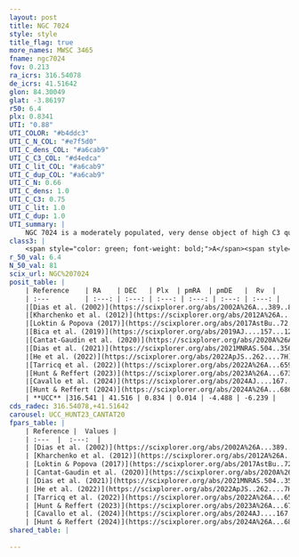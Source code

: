 ```yaml
---
layout: post
title: NGC 7024
style: style
title_flag: true
more_names: MWSC 3465
fname: ngc7024
fov: 0.213
ra_icrs: 316.54078
de_icrs: 41.51642
glon: 84.30049
glat: -3.86197
r50: 6.4
plx: 0.8341
UTI: "0.88"
UTI_COLOR: "#b4ddc3"
UTI_C_N_COL: "#e7f5d0"
UTI_C_dens_COL: "#a6cab9"
UTI_C_C3_COL: "#d4edca"
UTI_C_lit_COL: "#a6cab9"
UTI_C_dup_COL: "#a6cab9"
UTI_C_N: 0.66
UTI_C_dens: 1.0
UTI_C_C3: 0.75
UTI_C_lit: 1.0
UTI_C_dup: 1.0
UTI_summary: |
    NGC 7024 is a moderately populated, very dense object of high C3 quality. It is very well-studied in the literature.
class3: |
    <span style="color: green; font-weight: bold;">A</span><span style="color: #FFC300; font-weight: bold;">B</span>
r_50_val: 6.4
N_50_val: 81
scix_url: NGC%207024
posit_table: |
    | Reference    | RA    | DEC   | Plx  | pmRA  | pmDE   |  Rv  |
    | :---         | :---: | :---: | :---: | :---: | :---: | :---: |
    |[Dias et al. (2002)](https://scixplorer.org/abs/2002A%26A...389..871D) | 316.538 | 41.488 | -- | -2.54 | -3.38 | -- |
    |[Kharchenko et al. (2012)](https://scixplorer.org/abs/2012A%26A...543A.156K) | 316.553 | 41.495 | -- | -3.13 | -1.3 | -- |
    |[Loktin & Popova (2017)](https://scixplorer.org/abs/2017AstBu..72..257L) | 316.545 | 41.492 | -- | -0.722 | -0.343 | -- |
    |[Bica et al. (2019)](https://scixplorer.org/abs/2019AJ....157...12B) | 316.545 | 41.49 | -- | -- | -- | -- |
    |[Cantat-Gaudin et al. (2020)](https://scixplorer.org/abs/2020A%26A...640A...1C) | 316.524 | 41.498 | 0.817 | 0.096 | -4.44 | -- |
    |[Dias et al. (2021)](https://scixplorer.org/abs/2021MNRAS.504..356D) | 316.528 | 41.514 | 0.811 | 0.105 | -4.467 | -- |
    |[He et al. (2022)](https://scixplorer.org/abs/2022ApJS..262....7H) | 316.548 | 41.522 | 0.838 | 0.018 | -4.51 | -- |
    |[Tarricq et al. (2022)](https://scixplorer.org/abs/2022A%26A...659A..59T) | 316.57 | 41.54 | 0.826 | 0.008 | -4.467 | -- |
    |[Hunt & Reffert (2023)](https://scixplorer.org/abs/2023A%26A...673A.114H) | 316.526 | 41.528 | 0.839 | 0.023 | -4.536 | -4.564 |
    |[Cavallo et al. (2024)](https://scixplorer.org/abs/2024AJ....167...12C) | 316.544 | 41.525 | 0.84 | -- | -- | -- |
    |[Hunt & Reffert (2024)](https://scixplorer.org/abs/2024A%26A...686A..42H) | 316.526 | 41.528 | 0.839 | 0.023 | -4.536 | -4.564 |
    | **UCC** |316.541 | 41.516 | 0.834 | 0.014 | -4.488 | -6.239 | 
cds_radec: 316.54078,+41.51642
carousel: UCC_HUNT23_CANTAT20
fpars_table: |
    | Reference |  Values |
    | :---  |  :---:  |
    | [Dias et al. (2002)](https://scixplorer.org/abs/2002A%26A...389..871D) | `E(B-V)=1.1, Dist=1760.0, Age=8.7` |
    | [Kharchenko et al. (2012)](https://scixplorer.org/abs/2012A%26A...543A.156K) | `e_bv=0.625, distance=1513, log_age=8.425` |
    | [Loktin & Popova (2017)](https://scixplorer.org/abs/2017AstBu..72..257L) | `E(B-V)=0.33, Dmod=11.856, logt=8.96` |
    | [Cantat-Gaudin et al. (2020)](https://scixplorer.org/abs/2020A%26A...640A...1C) | `AVNN=1.49, DMNN=10.41, AgeNN=8.32` |
    | [Dias et al. (2021)](https://scixplorer.org/abs/2021MNRAS.504..356D) | `Av=1.968, Dist=1138, logage=7.795, [Fe/H]=0.052` |
    | [He et al. (2022)](https://scixplorer.org/abs/2022ApJS..262....7H) | `A0=2.25, logAge=7.65` |
    | [Tarricq et al. (2022)](https://scixplorer.org/abs/2022A%26A...659A..59T) | `Dist=1172, logAgeNN=8.37` |
    | [Hunt & Reffert (2023)](https://scixplorer.org/abs/2023A%26A...673A.114H) | `AV50=1.999, diffAV50=1.424, MOD50=10.315, logAge50=7.89` |
    | [Cavallo et al. (2024)](https://scixplorer.org/abs/2024AJ....167...12C) | `AV50=2.0, dMod50=10.39, logAge50=7.8, [Fe/H]50=0.38` |
    | [Hunt & Reffert (2024)](https://scixplorer.org/abs/2024A%26A...686A..42H) | `MassJ=512.607` |
shared_table: |
    
---
```

